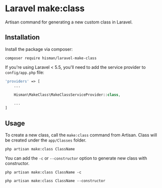 # Laravel make:class

Artisan command for generating a new custom class in Laravel.

## Installation

Install the package via composer:
```
composer require hisman/laravel-make-class
```

If you're using Laravel < 5.5, you'll need to add the service provider to `config/app.php` file:

```php
'providers' => [
    ...

    Hisman\MakeClass\MakeClassServiceProvider::class,

    ...
]
```

## Usage
To create a new class, call the `make:class` command from Artisan. Class will be created under the `app/Classes` folder.
```
php artisan make:class ClassName
```
You can add the `-c` or `--constructor` option to generate new class with constructor.
```
php artisan make:class ClassName -c
```
```
php artisan make:class ClassName --constructor
```
